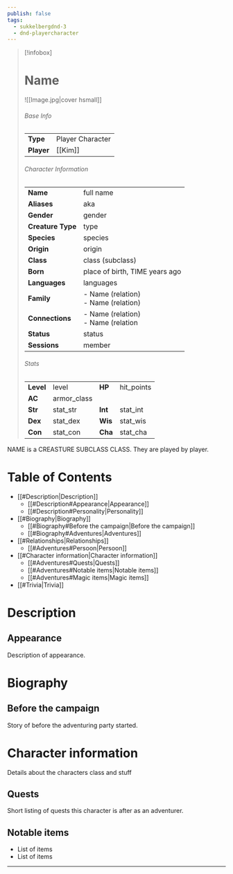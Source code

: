 ```yaml
---
publish: false
tags:
  - sukkelbergdnd-3
  - dnd-playercharacter
---
```

> [!infobox]  
> # Name
> ![[Image.jpg|cover hsmall]]  
> ###### Base Info
> | | |  
> |---|---|  
> | **Type** | Player Character |
> | **Player** | [[Kim]] |
> ###### Character Information  
> | | |  
> |---|---|  
> | **Name** | full name |
> | **Aliases** | aka |
> | **Gender** | gender | 
> | **Creature Type** | type |
> | **Species** | species |  
> | **Origin** | origin |
> | **Class** | class (subclass) |  
> | **Born** | place of birth, TIME years ago|  
> | **Languages** | languages |  
> | **Family** | - Name (relation)<br>- Name (relation) |
> | **Connections** | - Name (relation)<br>- Name (relation |
> | **Status** | status |
> | **Sessions** | member |
> ###### Stats
> | | | | |
> |---|---|---|---|
> | **Level** | level | **HP** | hit_points |
> | **AC** | armor_class | | |
> | **Str** | stat_str | **Int** | stat_int |
> | **Dex** | stat_dex | **Wis** | stat_wis |
> | **Con** | stat_con | **Cha** | stat_cha |

NAME is a CREASTURE SUBCLASS CLASS. They are played by player. 
# Table of Contents
- [[#Description|Description]]
	- [[#Description#Appearance|Appearance]]
	- [[#Description#Personality|Personality]]
- [[#Biography|Biography]]
	- [[#Biography#Before the campaign|Before the campaign]]
	- [[#Biography#Adventures|Adventures]]
- [[#Relationships|Relationships]]
	- [[#Adventures#Persoon|Persoon]]
- [[#Character information|Character information]]
	- [[#Adventures#Quests|Quests]]
	- [[#Adventures#Notable items|Notable items]]
	- [[#Adventures#Magic items|Magic items]]
- [[#Trivia|Trivia]]
# Description
## Appearance
Description of appearance.
# Biography
## Before the campaign
Story of before the adventuring party started.
# Character information
Details about the characters class and stuff
## Quests
Short listing of quests this character is after as an adventurer.
## Notable items
- List of items
- List of items
***
